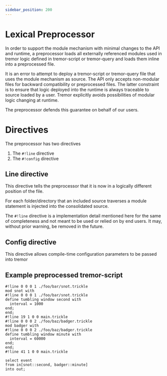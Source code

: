 ```yaml
---
sidebar_position: 200
---
```


# Lexical Preprocessor

In order to support the module mechanism with minimal changes to the API and runtime,
a preprocessor loads all externally referenced modules used in tremor logic defined
in tremor-script or tremor-query and loads them inline into a preprocessed file.

It is an error to attempt to deploy a tremor-script or tremor-query file that uses the
module mechanism as source. The API only accepts non-modular files for backward compatibility
or preprocessed files. The latter constraint is to ensure that logic deployed into the
runtime is always traceable to source loaded by a user. Tremor explicitly avoids possibilities
of modular logic changing at runtime.

The preprocessor defends this guarantee on behalf of our users.

# Directives

The preprocessor has two directives

1. The `#!line` directive
2. The `#!config` directive

## Line directive

This directive tells the preprocessor that it is now in a logically different position of the file.

For each folder/directory that an included source traverses a module statement is injected into the consolidated source.

The `#!line` directive is a implementation detail mentioned here for the same of completeness and not meant to be used or relied on by end users. It may, without prior warning, be removed in the future.

## Config directive

This directive allows compile-time configuration parameters to be passed into tremor

## Example preprocessed tremor-script

```trickle
#!line 0 0 0 1 ./foo/bar/snot.trickle
mod snot with
#!line 0 0 0 1 ./foo/bar/snot.trickle
define tumbling window second with
  interval = 1000
end;
end;
#!line 19 1 0 0 main.trickle
#!line 0 0 0 2 ./foo/baz/badger.trickle
mod badger with
#!line 0 0 0 2 ./foo/baz/badger.trickle
define tumbling window minute with
  interval = 60000
end;
end;
#!line 41 1 0 0 main.trickle

select event
from in[snot::second, badger::minute]
into out;
```
